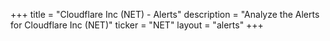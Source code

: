 +++
title = "Cloudflare Inc (NET) - Alerts"
description = "Analyze the Alerts for Cloudflare Inc (NET)"
ticker = "NET"
layout = "alerts"
+++

